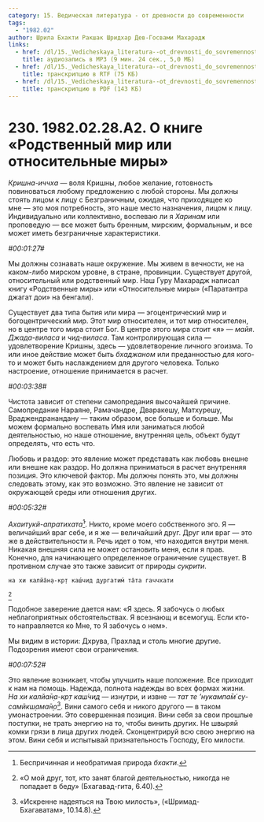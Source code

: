 ```yaml
---
category: 15. Ведическая литература - от древности до современности
tags:
  - "1982.02"
author: Шрила Бхакти Ракшак Шридхар Дев-Госвами Махарадж
links:
  - href: /dl/15._Vedicheskaya_literatura--ot_drevnosti_do_sovremennosti/230_1982.02.28.A2_SridharMj_O_knige_Rodstvenniy_mir_ili_otnositelnyye_miry.mp3
    title: аудиозапись в MP3 (9 мин. 24 сек., 5,0 МБ)
  - href: /dl/15._Vedicheskaya_literatura--ot_drevnosti_do_sovremennosti/230_1982.02.28.A2_SridharMj_O_knige_Rodstvenniy_mir_ili_otnositelnyye_miry.rtf
    title: транскрипцию в RTF (75 КБ)
  - href: /dl/15._Vedicheskaya_literatura--ot_drevnosti_do_sovremennosti/230_1982.02.28.A2_SridharMj_O_knige_Rodstvenniy_mir_ili_otnositelnyye_miry.pdf
    title: транскрипцию в PDF (143 КБ)
---
```


# 230. 1982.02.28.A2. О книге «Родственный мир или относительные миры»

*Кришна-иччха* — воля Кришны, любое желание, готовность повиноваться любому предложению с любой стороны. Мы должны стоять лицом к лицу с Безграничным, ожидая, что приходящее ко мне — это моя потребность, это наше место назначения, лицом к лицу. Индивидуально или коллективно, воспеваю ли я *Харинам* или проповедую — все может быть бренным, мирским, формальным, и все может иметь безграничные характеристики.

*#00:01:27#*

Мы должны сознавать наше окружение. Мы живем в вечности, не на каком-либо мирском уровне, в стране, провинции. Существует другой, относительный или родственный мир. Наш Гуру Махарадж написал книгу «Родственные миры» или «Относительные миры» («Паратантра джагат дои» на бенгали).

Существует два типа бытия или мира — эгоцентрический мир и богоцентрический мир. Этот мир относителен, и тот мир относителен, но в центре того мира стоит Бог. В центре этого мира стоит «я» — *майя*. *Джада-виласа* и *чид-виласа*. Там контролирующая сила — удовлетворение Кришны, здесь — удовлетворение личного эгоизма. То или иное действие может быть *бхаджаном* или преданностью для кого-то и может быть наслаждением для другого человека. Только настроение, отношение принимается в расчет.

*#00:03:38#*

Чистота зависит от степени самопредания высочайшей причине. Самопредание Нараяне, Рамачандре, Дваракешу, Матхурешу, Враджендранандану — таким образом, все больше и больше. Мы можем формально воспевать Имя или заниматься любой деятельностью, но наше отношение, внутренняя цель, объект будут определять, что есть что.

Любовь и раздор: это явление может представать как любовь внешне или внешне как раздор. Но должна приниматься в расчет внутренняя позиция. Это ключевой фактор. Мы должны понять это, мы должны следовать этому, как это возможно. Это явление не зависит от окружающей среды или отношения других.

*#00:05:32#*

*Ахаитукй-апратихата̄*[^_ftn1]. Никто, кроме моего собственного эго. Я — величайший враг себе, и я же — величайший друг. Друг или враг — это же в действительности я. Речь идет о том, что находится внутри меня. Никакая внешняя сила не может остановить меня, если я прав. Конечно, для начинающего определенное ограничение существует. В противном случае это также зависит от природы *сукрити*.

    на хи калйа̄н̣а-кр̣т каш́чид дургатим́ та̄та гаччхати
[^_ftn2]

Подобное заверение дается нам: «Я здесь. Я забочусь о любых неблагоприятных обстоятельствах. Я всезнающ и всемогущ. Если кто-то направляется ко Мне, то Я забочусь о нем».

Мы видим в истории: Дхрува, Прахлад и столь многие другие. Подозрения имеют свои ограничения.

*#00:07:52#*

Это явление возникает, чтобы улучшить наше положение. Все приходит к нам на помощь. Надежда, полнота надежды во всех формах жизни. *На хи калйа̄н̣а-кр̣т каш́чид* — изнутри, и извне — *тат те ’нукампа̄м́ су-самӣкш̣ама̄н̣о*[^_ftn3]. Вини самого себя и никого другого — в таком умонастроении. Это совершенная позиция. Вини себя за свои прошлые поступки, не трать энергию на то, чтобы винить других. Не швыряй комки грязи в лица других людей. Сконцентрируй всю свою энергию на этом. Вини себя и испытывай признательность Господу, Его милости.



[^_ftn1]: Беспричинная и необратимая природа *бхакти*.

[^_ftn2]: «О мой друг, тот, кто занят благой деятельностью, никогда не попадает в беду» (Бхагавад-гита, 6.40).

[^_ftn3]: «Искренне надеяться на Твою милость», («Шримад-Бхагаватам», 10.14.8).


